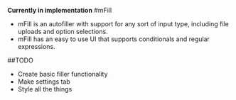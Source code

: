 **Currently in implementation**
#mFill
* mFill is an autofiller with support for any sort of input type, including file uploads and option selections.
* mFill has an easy to use UI that supports conditionals and regular expressions.

##TODO
* Create basic filler functionality
* Make settings tab
* Style all the things